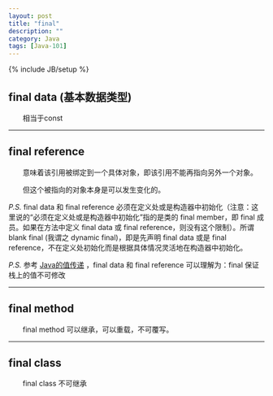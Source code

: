 ```yaml
---
layout: post
title: "final"
description: ""
category: Java
tags: [Java-101]
---
```

{% include JB/setup %}

## final data (基本数据类型)

　　相当于const

---

## final reference

　　意味着该引用被绑定到一个具体对象，即该引用不能再指向另外一个对象。  

　　但这个被指向的对象本身是可以发生变化的。  

 _P.S._ final data 和 final reference 必须在定义处或是构造器中初始化（注意：这里说的“必须在定义处或是构造器中初始化”指的是类的 final member，即 final 成员。如果在方法中定义 final data 或 final reference，则没有这个限制）。所谓 blank final (我谓之 dynamic final)，即是先声明 final data 或是 final reference，不在定义处初始化而是根据具体情况灵活地在构造器中初始化。

_P.S._ 参考 [Java的值传递](/java/2010/07/04/pass-by-value-in-java/) ，final data 和 final reference 可以理解为：final 保证栈上的值不可修改

---

## final method

　　final method 可以继承，可以重载，不可覆写。

---

## final class

　　final class 不可继承
